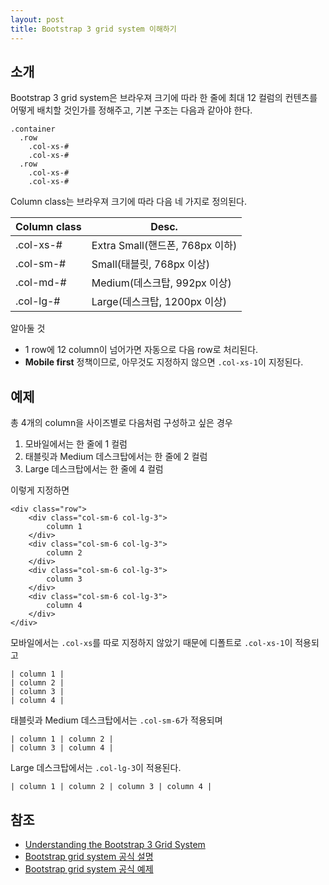 ```yaml
---
layout: post
title: Bootstrap 3 grid system 이해하기
---
```


## 소개

Bootstrap 3 grid system은 브라우져 크기에 따라 한 줄에 최대 12 컬럼의 컨텐츠를 어떻게 배치할 것인가를 정해주고,
기본 구조는 다음과 같아야 한다.

```
.container
  .row
    .col-xs-#
    .col-xs-#
  .row
    .col-xs-#
    .col-xs-#
```

Column class는 브라우져 크기에 따라 다음 네 가지로 정의된다.

 Column class | Desc.
--------------|-------
.col-xs-# | Extra Small(핸드폰, 768px 이하)
.col-sm-# | Small(태블릿, 768px 이상)
.col-md-# | Medium(데스크탑, 992px 이상)
.col-lg-# | Large(데스크탑, 1200px 이상)

알아둘 것

* 1 row에 12 column이 넘어가면 자동으로 다음 row로 처리된다.
* **Mobile first** 정책이므로, 아무것도 지정하지 않으면 `.col-xs-1`이 지정된다.


## 예제

총 4개의 column을 사이즈별로 다음처럼 구성하고 싶은 경우

1. 모바일에서는 한 줄에 1 컬럼
1. 태블릿과 Medium 데스크탑에서는 한 줄에 2 컬럼
1. Large 데스크탑에서는 한 줄에 4 컬럼

이렇게 지정하면

```
<div class="row">
    <div class="col-sm-6 col-lg-3">
        column 1
    </div>
    <div class="col-sm-6 col-lg-3">
        column 2
    </div>
    <div class="col-sm-6 col-lg-3">
        column 3
    </div>
    <div class="col-sm-6 col-lg-3">
        column 4
    </div>
</div>
```

모바일에서는 `.col-xs`를 따로 지정하지 않았기 때문에 디폴트로 `.col-xs-1`이 적용되고

```
| column 1 |
| column 2 |
| column 3 |
| column 4 |
```

태블릿과 Medium 데스크탑에서는 `.col-sm-6`가 적용되며

```
| column 1 | column 2 |
| column 3 | column 4 |
```

Large 데스크탑에서는 `.col-lg-3`이 적용된다.

```
| column 1 | column 2 | column 3 | column 4 |
```


## 참조

* [Understanding the Bootstrap 3 Grid System](https://scotch.io/tutorials/understanding-the-bootstrap-3-grid-system)
* [Bootstrap grid system 공식 설명](http://getbootstrap.com/css/#grid)
* [Bootstrap grid system 공식 예제](http://getbootstrap.com/examples/grid)
